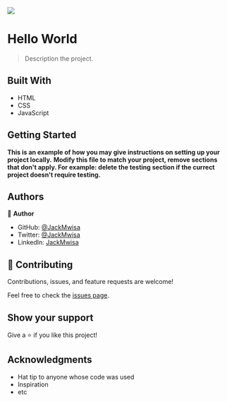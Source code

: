![](https://img.shields.io/badge/Microverse-blueviolet)

# Hello World

> Description the project.


## Built With

- HTML
- CSS
- JavaScript

## Getting Started

**This is an example of how you may give instructions on setting up your project locally.**
**Modify this file to match your project, remove sections that don't apply. For example: delete the testing section if the currect project doesn't require testing.**


## Authors

👤 **Author**

- GitHub: [@JackMwisa](https://github.com/githubhandle)
- Twitter: [@JackMwisa](https://twitter.com/twitterhandle)
- LinkedIn: [JackMwisa](https://linkedin.com/in/linkedinhandle)

## 🤝 Contributing

Contributions, issues, and feature requests are welcome!

Feel free to check the [issues page](../../issues/).

## Show your support

Give a ⭐️ if you like this project!

## Acknowledgments

- Hat tip to anyone whose code was used
- Inspiration
- etc

